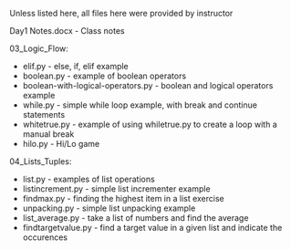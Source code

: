 Unless listed here, all files here were provided by instructor

Day1 Notes.docx - Class notes

03_Logic_Flow:
- elif.py - else, if, elif example
- boolean.py - example of boolean operators
- boolean-with-logical-operators.py - boolean and logical operators example
- while.py - simple while loop example, with break and continue statements
- whitetrue.py - example of using whiletrue.py to create a loop with a manual break
- hilo.py - Hi/Lo game

04_Lists_Tuples:
- list.py - examples of list operations
- listincrement.py - simple list incrementer example
- findmax.py - finding the highest item in a list exercise
- unpacking.py - simple list unpacking example
- list_average.py - take a list of numbers and find the average
- findtargetvalue.py - find a target value in a given list and indicate the occurences